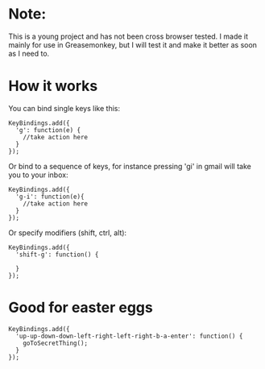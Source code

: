 # Note:
This is a young project and has not been cross browser tested. I made it mainly for use in Greasemonkey, but I will test it and make it better as soon as I need to.

# How it works
You can bind single keys like this:

    KeyBindings.add({
      'g': function(e) {
        //take action here
      }
    });

Or bind to a sequence of keys, for instance pressing 'gi' in gmail will take you to your inbox:

    KeyBindings.add({
      'g-i': function(e){
        //take action here
      }
    });

Or specify modifiers (shift, ctrl, alt):

    KeyBindings.add({
      'shift-g': function() {

      }
    });

# Good for easter eggs

    KeyBindings.add({
      'up-up-down-down-left-right-left-right-b-a-enter': function() {
        goToSecretThing();
      }
    });


